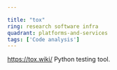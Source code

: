 ```yaml
---

title: "tox"
ring: research software infra
quadrant: platforms-and-services
tags: ['Code analysis']
---
```

https://tox.wiki/
Python testing tool.

